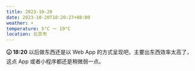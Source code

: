 ```yaml
---
title: 2023-10-20
date: 2023-10-20T18:20:27+08:00
weather: ☀️
temperature: 5°C ～ 19°C
location: 北京市
---
```


**🕡 18:20** 以后做东西还是以 Web App 的方式呈现吧，主要出东西效率太高了，这点 App 或者小程序都还是稍微弱一点。